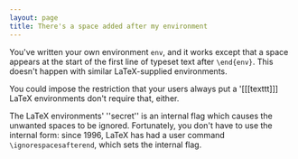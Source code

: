 ```yaml
---
layout: page
title: There's a space added after my environment
---
```


You've written your own environment `env`, and it works
except that a space appears at the start of the first line of typeset
text after `\end{env}`.  This doesn't happen with similar
LaTeX-supplied environments.

You could impose the restriction that your users always put a
'[[[texttt]]]
LaTeX environments don't require that, either.

The LaTeX environments' ''secret'' is an internal flag which causes
the unwanted spaces to be ignored.  Fortunately, you don't have to use
the internal form: since 1996, LaTeX has had a user command
`\ignorespacesafterend`, which sets the internal flag.

